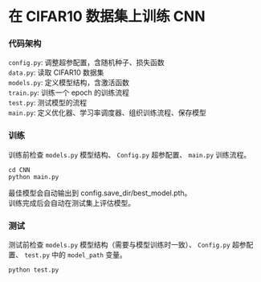 
# 在 CIFAR10 数据集上训练 CNN

### 代码架构
`config.py`: 调整超参配置，含随机种子、损失函数 <br>
`data.py`: 读取 CIFAR10 数据集 <br>
`models.py`: 定义模型结构，含激活函数 <br>
`train.py`: 训练一个 epoch 的训练流程 <br>
`test.py`: 测试模型的流程 <br>
`main.py`: 定义优化器、学习率调度器、组织训练流程、保存模型 <br>


### 训练
训练前检查 `models.py` 模型结构、 `Config.py` 超参配置、 `main.py` 训练流程。
```shell
cd CNN
python main.py
```
最佳模型会自动输出到 config.save_dir/best_model.pth。<br>
训练完成后会自动在测试集上评估模型。


### 测试
测试前检查 `models.py` 模型结构（需要与模型训练时一致）、 `Config.py` 超参配置、 `test.py` 中的 `model_path` 变量。
```shell
python test.py
```

